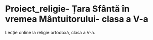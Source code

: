 # Proiect_religie- Țara Sfântă în vremea Mântuitorului- clasa a V-a
Lecție online la religie ortodoxă, clasa a V-a.
